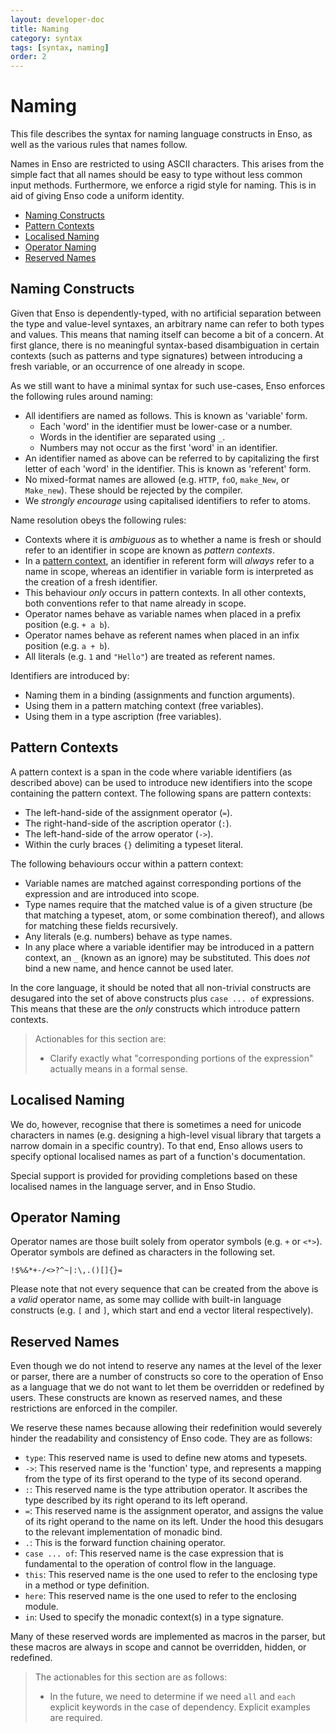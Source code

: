 ```yaml
---
layout: developer-doc
title: Naming
category: syntax
tags: [syntax, naming]
order: 2
---
```


# Naming
This file describes the syntax for naming language constructs in Enso, as well
as the various rules that names follow.

Names in Enso are restricted to using ASCII characters. This arises from the
simple fact that all names should be easy to type without less common input
methods. Furthermore, we enforce a rigid style for naming. This is in aid of
giving Enso code a uniform identity.

<!-- MarkdownTOC levels="2,3" autolink="true" -->

- [Naming Constructs](#naming-constructs)
- [Pattern Contexts](#pattern-contexts)
- [Localised Naming](#localised-naming)
- [Operator Naming](#operator-naming)
- [Reserved Names](#reserved-names)

<!-- /MarkdownTOC -->

## Naming Constructs
Given that Enso is dependently-typed, with no artificial separation between the
type and value-level syntaxes, an arbitrary name can refer to both types and
values. This means that naming itself can become a bit of a concern. At first
glance, there is no meaningful syntax-based disambiguation in certain contexts
(such as patterns and type signatures) between introducing a fresh variable, or
an occurrence of one already in scope.

As we still want to have a minimal syntax for such use-cases, Enso enforces the
following rules around naming:

- All identifiers are named as follows. This is known as 'variable' form.
  + Each 'word' in the identifier must be lower-case or a number.
  + Words in the identifier are separated using `_`.
  + Numbers may not occur as the first 'word' in an identifier.
- An identifier named as above can be referred to by capitalizing the first
  letter of each 'word' in the identifier. This is known as 'referent' form.
- No mixed-format names are allowed (e.g. `HTTP`, `foO`, `make_New`, or
  `Make_new`). These should be rejected by the compiler.
- We _strongly encourage_ using capitalised identifiers to refer to atoms.

Name resolution obeys the following rules:

- Contexts where it is _ambiguous_ as to whether a name is fresh or should refer
  to an identifier in scope are known as _pattern contexts_.
- In a [pattern context](#pattern-contexts), an identifier in referent form will
  _always_ refer to a name in scope, whereas an identifier in variable form is
  interpreted as the creation of a fresh identifier.
- This behaviour _only_ occurs in pattern contexts. In all other contexts,
  both conventions refer to that name already in scope.
- Operator names behave as variable names when placed in a prefix position
  (e.g. `+ a b`).
- Operator names behave as referent names when placed in an infix position (e.g.
  `a + b`).
- All literals (e.g. `1` and `"Hello"`) are treated as referent names.

Identifiers are introduced by:

- Naming them in a binding (assignments and function arguments).
- Using them in a pattern matching context (free variables).
- Using them in a type ascription (free variables).

## Pattern Contexts
A pattern context is a span in the code where variable identifiers (as described
above) can be used to introduce new identifiers into the scope containing the
pattern context. The following spans are pattern contexts:

- The left-hand-side of the assignment operator (`=`).
- The right-hand-side of the ascription operator (`:`).
- The left-hand-side of the arrow operator (`->`).
- Within the curly braces `{}` delimiting a typeset literal.

The following behaviours occur within a pattern context:

- Variable names are matched against corresponding portions of the expression
  and are introduced into scope.
- Type names require that the matched value is of a given structure (be that
  matching a typeset, atom, or some combination thereof), and allows for
  matching these fields recursively.
- Any literals (e.g. numbers) behave as type names.
- In any place where a variable identifier may be introduced in a pattern
  context, an `_` (known as an ignore) may be substituted. This does _not_ bind
  a new name, and hence cannot be used later.

In the core language, it should be noted that all non-trivial constructs are
desugared into the set of above constructs plus `case ... of` expressions. This
means that these are the _only_ constructs which introduce pattern contexts.

> Actionables for this section are:
>
> - Clarify exactly what "corresponding portions of the expression" actually
>   means in a formal sense.

## Localised Naming
We do, however, recognise that there is sometimes a need for unicode characters
in names (e.g. designing a high-level visual library that targets a narrow
domain in a specific country). To that end, Enso allows users to specify
optional localised names as part of a function's documentation.

Special support is provided for providing completions based on these localised
names in the language server, and in Enso Studio.

## Operator Naming
Operator names are those built solely from operator symbols (e.g. `+` or `<*>`).
Operator symbols are defined as characters in the following set.

```
!$%&*+-/<>?^~|:\,.()[]{}=
```

Please note that not every sequence that can be created from the above is a
_valid_ operator name, as some may collide with built-in language constructs
(e.g. `[` and `]`, which start and end a vector literal respectively).

## Reserved Names
Even though we do not intend to reserve any names at the level of the lexer or
parser, there are a number of constructs so core to the operation of Enso as a
language that we do not want to let them be overridden or redefined by users.
These constructs are known as reserved names, and these restrictions are
enforced in the compiler.

We reserve these names because allowing their redefinition would severely hinder
the readability and consistency of Enso code. They are as follows:

- `type`: This reserved name is used to define new atoms and typesets.
- `->`: This reserved name is the 'function' type, and represents a mapping from
  the type of its first operand to the type of its second operand.
- `:`: This reserved name is the type attribution operator. It ascribes the type
  described by its right operand to its left operand.
- `=`: This reserved name is the assignment operator, and assigns the value of
  its right operand to the name on its left. Under the hood this desugars to the
  relevant implementation of monadic bind.
- `.`: This is the forward function chaining operator.
- `case ... of`: This reserved name is the case expression that is fundamental
  to the operation of control flow in the language.
- `this`:  This reserved name is the one used to refer to the enclosing type in
  a method or type definition.
- `here`: This reserved name is the one used to refer to the enclosing module.
- `in`: Used to specify the monadic context(s) in a type signature.

Many of these reserved words are implemented as macros in the parser, but these
macros are always in scope and cannot be overridden, hidden, or redefined.

> The actionables for this section are as follows:
>
> - In the future, we need to determine if we need `all` and `each` explicit
>   keywords in the case of dependency. Explicit examples are required.
